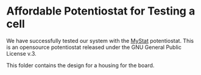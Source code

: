 # Affordable Potentiostat for Testing a cell 

We have successfully tested our system with the [MyStat](https://www.pcbway.com/project/shareproject/MyStat_Potentiostat_9df57df2.html) potentiostat. 
This is an opensource potentiostat released under the GNU General Public License v.3.

This folder contains the design for a housing for the board.